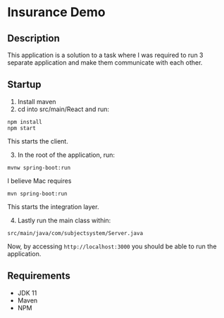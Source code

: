 # Insurance Demo
## Description
This application is a solution to a task where I was required to run 3 separate application and make them communicate with each other.


## Startup
1. Install maven
2. cd into src/main/React and run:
```
npm install
npm start
```
This starts the client.

3. In the root of the application, run: 
```
mvnw spring-boot:run
```
I believe Mac requires 
```
mvn spring-boot:run
```

This starts the integration layer.

4. Lastly run the main class within:
```
src/main/java/com/subjectsystem/Server.java
```

Now, by accessing `http://localhost:3000` you should be able to run the application.

## Requirements
- JDK 11
- Maven
- NPM
